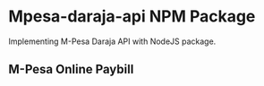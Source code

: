 # Mpesa-daraja-api NPM Package 

Implementing M-Pesa Daraja API with NodeJS package.

## M-Pesa Online Paybill




